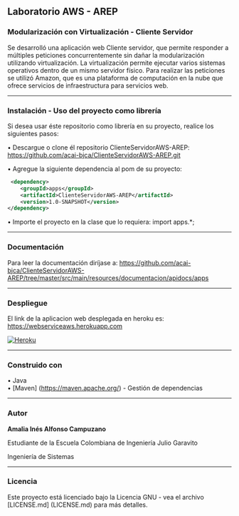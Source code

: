 ## Laboratorio AWS - AREP
### Modularización con Virtualización - Cliente Servidor

Se desarrolló una aplicación web Cliente servidor, que permite responder a múltiples peticiones concurrentemente sin dañar la modularización utilizando virtualización. La virtualización permite ejecutar varios sistemas operativos dentro de un mismo servidor físico.
Para realizar las peticiones se utilizó Amazon, que es una plataforma de computación en la nube que ofrece servicios de infraestructura para servicios web.

___
### Instalación - Uso del proyecto como librería
Si desea usar éste repositorio como librería en su proyecto, realice los siguientes pasos:

• Descargue o clone él repositorio ClienteServidorAWS-AREP: <https://github.com/acai-bjca/ClienteServidorAWS-AREP.git>

• Agregue la siguiente dependencia al pom de su proyecto:
``` xml
 <dependency>
	<groupId>apps</groupId>
    <artifactId>ClienteServidorAWS-AREP</artifactId>
    <version>1.0-SNAPSHOT</version>
</dependency>
```

• Importe el proyecto en la clase que lo requiera:
import apps.*;

___
### Documentación

Para leer la documentación diríjase a: <https://github.com/acai-bjca/ClienteServidorAWS-AREP/tree/master/src/main/resources/documentacion/apidocs/apps>

___
### Despliegue

El link de la aplicacion web desplegada en heroku es: <https://webserviceaws.herokuapp.com>

[![Heroku](https://www.herokucdn.com/deploy/button.svg)](https://webserviceaws.herokuapp.com)
___
### Construido con

• Java  
• [Maven] (https://maven.apache.org/) - Gestión de dependencias

___
### Autor

**Amalia Inés Alfonso Campuzano** 

Estudiante de la Escuela Colombiana de Ingeniería Julio Garavito

Ingeniería de Sistemas
___
### Licencia

Este proyecto está licenciado bajo la Licencia GNU - vea el archivo [LICENSE.md] (LICENSE.md) para más detalles.

